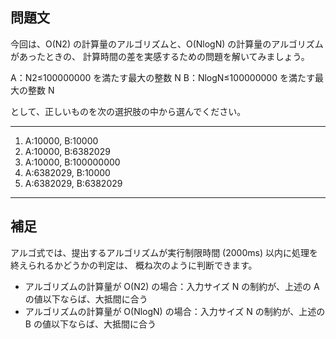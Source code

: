 ## 問題文

今回は、O(N2) の計算量のアルゴリズムと、O(NlogN) の計算量のアルゴリズムがあったときの、 計算時間の差を実感するための問題を解いてみましょう。

A：N2≤100000000 を満たす最大の整数 N
B：NlogN≤100000000 を満たす最大の整数 N

として、正しいものを次の選択肢の中から選んでください。

---

1. A:10000, B:10000
2. A:10000, B:6382029
3. A:10000, B:100000000
4. A:6382029, B:10000
5. A:6382029, B:6382029

---

## 補足

アルゴ式では、提出するアルゴリズムが実行制限時間 (2000ms) 以内に処理を終えられるかどうかの判定は、 概ね次のように判断できます。

- アルゴリズムの計算量が O(N2) の場合：入力サイズ N の制約が、上述の A の値以下ならば、大抵間に合う
- アルゴリズムの計算量が O(NlogN) の場合：入力サイズ N の制約が、上述の B の値以下ならば、大抵間に合う
